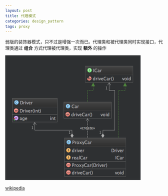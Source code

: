```yaml
---
layout: post
title: 代理模式
categories: design_pattern
tags: proxy
---
```


弱版的装饰器模式，只不过是增强一次而已。代理类和被代理类同时实现接口，代理类通过    **组合** 方式代理被代理类，实现   **额外**  的操作

![proxy](/images/design_pattern/proxy.png)

[wikipedia](https://en.wikipedia.org/wiki/Proxy_pattern) 
